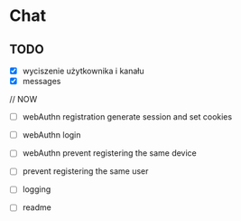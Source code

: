 # Chat

## TODO

- [x] wyciszenie użytkownika i kanału
- [x] messages

// NOW
- [ ] webAuthn registration generate session and set cookies
- [ ] webAuthn login
- [ ] webAuthn prevent registering the same device
- [ ] prevent registering the same user

- [ ] logging
- [ ] readme

